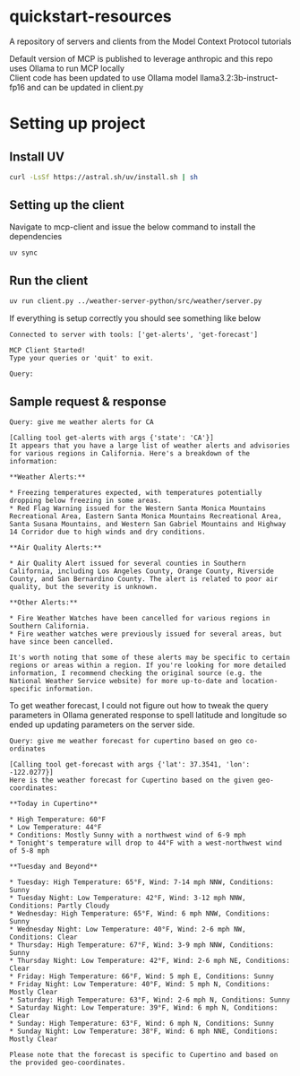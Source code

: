 # quickstart-resources
A repository of servers and clients from the Model Context Protocol tutorials

Default version of MCP is published to leverage anthropic and this repo uses Ollama to run MCP locally <br/>
Client code has been updated to use Ollama model llama3.2:3b-instruct-fp16 and can be updated in client.py

# Setting up project
## Install UV
```bash
curl -LsSf https://astral.sh/uv/install.sh | sh
```

## Setting up the client
Navigate to mcp-client and issue the below command to install the dependencies
```bash
uv sync
```

## Run the client
```bash
uv run client.py ../weather-server-python/src/weather/server.py
```

If everything is setup correctly you should see something like below
```terminal
Connected to server with tools: ['get-alerts', 'get-forecast']

MCP Client Started!
Type your queries or 'quit' to exit.

Query: 
```

## Sample request & response
```terminal
Query: give me weather alerts for CA

[Calling tool get-alerts with args {'state': 'CA'}]
It appears that you have a large list of weather alerts and advisories for various regions in California. Here's a breakdown of the information:

**Weather Alerts:**

* Freezing temperatures expected, with temperatures potentially dropping below freezing in some areas.
* Red Flag Warning issued for the Western Santa Monica Mountains Recreational Area, Eastern Santa Monica Mountains Recreational Area, Santa Susana Mountains, and Western San Gabriel Mountains and Highway 14 Corridor due to high winds and dry conditions.

**Air Quality Alerts:**

* Air Quality Alert issued for several counties in Southern California, including Los Angeles County, Orange County, Riverside County, and San Bernardino County. The alert is related to poor air quality, but the severity is unknown.

**Other Alerts:**

* Fire Weather Watches have been cancelled for various regions in Southern California.
* Fire weather watches were previously issued for several areas, but have since been cancelled.

It's worth noting that some of these alerts may be specific to certain regions or areas within a region. If you're looking for more detailed information, I recommend checking the original source (e.g. the National Weather Service website) for more up-to-date and location-specific information.
```

To get weather forecast, I could not figure out how to tweak the query parameters in Ollama generated response to spell latitude and longitude so ended up updating parameters on the server side.

``` terminal
Query: give me weather forecast for cupertino based on geo co-ordinates

[Calling tool get-forecast with args {'lat': 37.3541, 'lon': -122.0277}]
Here is the weather forecast for Cupertino based on the given geo-coordinates:

**Today in Cupertino**

* High Temperature: 60°F
* Low Temperature: 44°F
* Conditions: Mostly Sunny with a northwest wind of 6-9 mph
* Tonight's temperature will drop to 44°F with a west-northwest wind of 5-8 mph

**Tuesday and Beyond**

* Tuesday: High Temperature: 65°F, Wind: 7-14 mph NNW, Conditions: Sunny
* Tuesday Night: Low Temperature: 42°F, Wind: 3-12 mph NNW, Conditions: Partly Cloudy
* Wednesday: High Temperature: 65°F, Wind: 6 mph NNW, Conditions: Sunny
* Wednesday Night: Low Temperature: 40°F, Wind: 2-6 mph NW, Conditions: Clear
* Thursday: High Temperature: 67°F, Wind: 3-9 mph NNW, Conditions: Sunny
* Thursday Night: Low Temperature: 42°F, Wind: 2-6 mph NE, Conditions: Clear
* Friday: High Temperature: 66°F, Wind: 5 mph E, Conditions: Sunny
* Friday Night: Low Temperature: 40°F, Wind: 5 mph N, Conditions: Mostly Clear
* Saturday: High Temperature: 63°F, Wind: 2-6 mph N, Conditions: Sunny
* Saturday Night: Low Temperature: 39°F, Wind: 6 mph N, Conditions: Clear
* Sunday: High Temperature: 63°F, Wind: 6 mph N, Conditions: Sunny
* Sunday Night: Low Temperature: 38°F, Wind: 6 mph NNE, Conditions: Mostly Clear

Please note that the forecast is specific to Cupertino and based on the provided geo-coordinates.
```